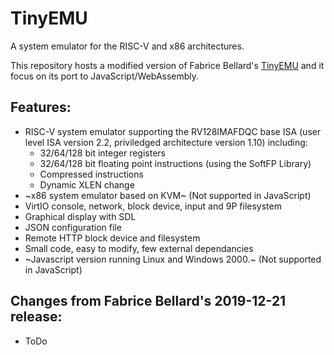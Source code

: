 # TinyEMU
A system emulator for the RISC-V and x86 architectures.

This repository hosts a modified version of Fabrice Bellard's [TinyEMU](https://bellard.org/tinyemu/) and it focus on its port to JavaScript/WebAssembly.


## Features:
- RISC-V system emulator supporting the RV128IMAFDQC base ISA (user level ISA version 2.2, priviledged architecture version 1.10) including:
  - 32/64/128 bit integer registers
  - 32/64/128 bit floating point instructions (using the SoftFP Library)
  - Compressed instructions
  - Dynamic XLEN change
- ~x86 system emulator based on KVM~ (Not supported in JavaScript)
- VirtIO console, network, block device, input and 9P filesystem
- Graphical display with SDL
- JSON configuration file
- Remote HTTP block device and filesystem
- Small code, easy to modify, few external dependancies
- ~Javascript version running Linux and Windows 2000.~ (Not supported in JavaScript)

## Changes from Fabrice Bellard's 2019-12-21 release:
- ToDo
